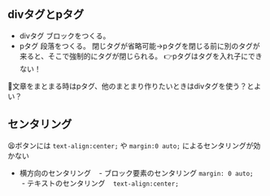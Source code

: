 ## divタグとpタグ
- divタグ
    ブロックをつくる。
- pタグ
    段落をつくる。
    閉じタグが省略可能→pタグを閉じる前に別のタグが来ると、そこで強制的にタグが閉じられる。
    👉pタグはタグを入れ子にできない！

👶文章をまとまる時はpタグ、他のまとまり作りたいときはdivタグを使う？とよい？  

## センタリング
😫ボタンには ` text-align:center; ` や ` margin:0 auto; ` によるセンタリングが効かない  
- 横方向のセンタリング
    - ブロック要素のセンタリング
    ` margin: 0 auto; `
    - テキストのセンタリング
    ` text-align:center; `
    
